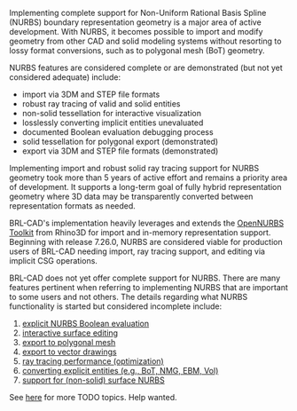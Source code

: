 Implementing complete support for Non-Uniform Rational Basis Spline
(NURBS) boundary representation geometry is a major area of active
development. With NURBS, it becomes possible to import and modify
geometry from other CAD and solid modeling systems without resorting to
lossy format conversions, such as to polygonal mesh (BoT) geometry.

NURBS features are considered complete or are demonstrated (but not yet
considered adequate) include:

-   import via 3DM and STEP file formats
-   robust ray tracing of valid and solid entities
-   non-solid tessellation for interactive visualization
-   losslessly converting implicit entities unevaluated
-   documented Boolean evaluation debugging process
-   solid tessellation for polygonal export (demonstrated)
-   export via 3DM and STEP file formats (demonstrated)

Implementing import and robust solid ray tracing support for NURBS
geometry took more than 5 years of active effort and remains a priority
area of development. It supports a long-term goal of fully hybrid
representation geometry where 3D data may be transparently converted
between representation formats as needed.

BRL-CAD's implementation heavily leverages and extends the [OpenNURBS
Toolkit](http://wiki.mcneel.com/developer/opennurbs/home) from Rhino3D
for import and in-memory representation support. Beginning with release
7.26.0, NURBS are considered viable for production users of BRL-CAD
needing import, ray tracing support, and editing via implicit CSG
operations.

BRL-CAD does not yet offer complete support for NURBS. There are many
features pertinent when referring to implementing NURBS that are
important to some users and not others. The details regarding what NURBS
functionality is started but considered incomplete include:

1.  [explicit NURBS Boolean evaluation](NURBS_Intersections.md)
2.  [interactive surface editing](NURBS_Editing_Support.md)
3.  [export to polygonal mesh](NURBS_Tessellation.md)
4.  [export to vector drawings](Vector_Drawings_from_NURBS.md)
5.  [ray tracing performance
    (optimization)](NURBS_Optimization_and_Cleanup.md)
6.  [converting explicit entities (e.g., BoT, NMG, EBM,
    Vol)](Implicit_to_NURBS_conversion.md)
7.  [support for (non-solid) surface
    NURBS](Plate_Mode_NURBS_raytracing.md)

See [here](NURBS_TODO.md) for more TODO topics. Help wanted.
